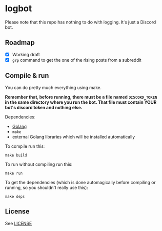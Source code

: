 # logbot

Please note that this repo has nothing to do with logging. It's just a Discord bot.

## Roadmap

 - [x] Working draft
 - [x] `grp` command to get the one of the rising posts from a subreddit

## Compile & run

You can do pretty much everything using make.

**Remember that, before running, there must be a file named `DISCORD_TOKEN` in the same directory where you run the bot. That file must contain YOUR bot's discord token and nothing else.**

Dependencies:

 - [Golang](https://go.dev/)
 - `make`
 - external Golang libraries which will be installed automatically

To compile run this:

```
make build
```

To run without compiling run this:

```
make run
```

To get the dependencies (which is done automagically before compiling or running, so you shouldn't really use this):

```
make deps
```

## License

See [LICENSE](/LICENSE)

